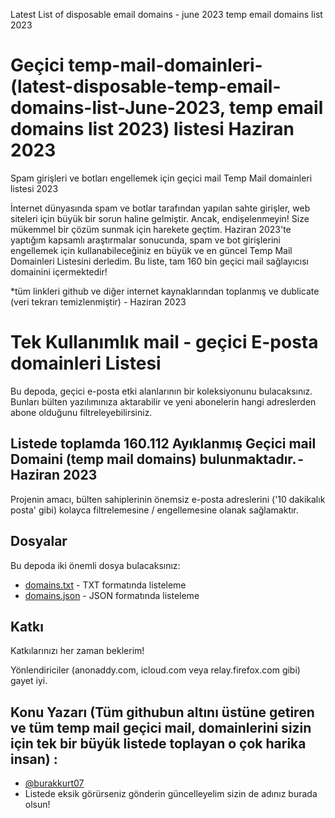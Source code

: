 Latest List of disposable email domains - june 2023
temp email domains list 2023
# Geçici temp-mail-domainleri- (latest-disposable-temp-email-domains-list-June-2023, temp email domains list 2023) listesi Haziran 2023
Spam girişleri ve botları engellemek için geçici mail Temp Mail domainleri listesi 2023


İnternet dünyasında spam ve botlar tarafından yapılan sahte girişler, web siteleri için büyük bir sorun haline gelmiştir. Ancak, endişelenmeyin! Size mükemmel bir çözüm sunmak için harekete geçtim. Haziran 2023'te yaptığım kapsamlı araştırmalar sonucunda, spam ve bot girişlerini engellemek için kullanabileceğiniz en büyük ve en güncel Temp Mail Domainleri Listesini derledim. Bu liste, tam 160 bin geçici mail sağlayıcısı domainini içermektedir!

*tüm linkleri github ve diğer internet kaynaklarından toplanmış ve dublicate (veri tekrarı temizlenmiştir) - Haziran 2023

# Tek Kullanımlık mail - geçici E-posta domainleri Listesi

Bu depoda, geçici e-posta etki alanlarının bir koleksiyonunu bulacaksınız. Bunları bülten yazılımınıza aktarabilir ve yeni abonelerin hangi adreslerden abone olduğunu filtreleyebilirsiniz.

## Listede toplamda 160.112 Ayıklanmış Geçici mail Domaini (temp mail domains) bulunmaktadır. - Haziran 2023

Projenin amacı, bülten sahiplerinin önemsiz e-posta adreslerini ('10 dakikalık posta' gibi) kolayca filtrelemesine / engellemesine olanak sağlamaktır.


## Dosyalar

Bu depoda iki önemli dosya bulacaksınız:

- [domains.txt](domains.txt) - TXT formatında listeleme
- [domains.json](domains.json) - JSON formatında listeleme

## Katkı

Katkılarınızı her zaman beklerim!


Yönlendiriciler (anonaddy.com, icloud.com veya relay.firefox.com gibi) gayet iyi.


## Konu Yazarı (Tüm githubun altını üstüne getiren ve tüm temp mail geçici mail, domainlerini sizin için tek bir büyük listede toplayan o çok harika insan) :

- [@burakkurt07](https://www.github.com/burakkurt07)
- Listede eksik görürseniz gönderin güncelleyelim sizin de adınız burada olsun!
